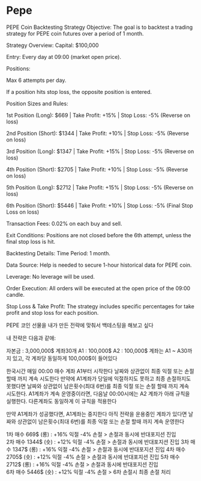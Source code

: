 # Pepe
PEPE Coin Backtesting Strategy
Objective:
The goal is to backtest a trading strategy for PEPE coin futures over a period of 1 month.

Strategy Overview:
Capital: $100,000

Entry: Every day at 09:00 (market open price).

Positions:

Max 6 attempts per day.

If a position hits stop loss, the opposite position is entered.

Position Sizes and Rules:

1st Position (Long): $669 | Take Profit: +15% | Stop Loss: -5% (Reverse on loss)

2nd Position (Short): $1344 | Take Profit: +10% | Stop Loss: -5% (Reverse on loss)

3rd Position (Long): $1347 | Take Profit: +15% | Stop Loss: -5% (Reverse on loss)

4th Position (Short): $2705 | Take Profit: +10% | Stop Loss: -5% (Reverse on loss)

5th Position (Long): $2712 | Take Profit: +15% | Stop Loss: -5% (Reverse on loss)

6th Position (Short): $5446 | Take Profit: +10% | Stop Loss: -5% (Final Stop Loss on loss)

Transaction Fees: 0.02% on each buy and sell.

Exit Conditions: Positions are not closed before the 6th attempt, unless the final stop loss is hit.

Backtesting Details:
Time Period: 1 month.

Data Source: Help is needed to secure 1-hour historical data for PEPE coin.

Leverage: No leverage will be used.

Order Execution: All orders will be executed at the open price of the 09:00 candle.

Stop Loss & Take Profit: The strategy includes specific percentages for take profit and stop loss for each position.


PEPE 코인 선물을 내가 만든 전략에 맞춰서 백테스팅을 해보고 싶다
 

내 전략은 다음과 같애:

자본금 : 3,000,000$
계좌30개 
A1 : 100,000$
A2 : 100,000$
계좌는 A1 ~ A30까지 있고, 각 계좌당 동일하게 100,000$이 들어있다

한국시간 매일 00:00 매수 계좌 A1부터 시작한다 
날짜와 상관없이 최종 익절 또는 손절 할때 까지 계속 시도한다
만약에 A1계좌가 당일에 익절하지도 못하고 최종 손절하지도 못했다면 날짜와 상관없이 남은횟수(최대 6번)를 최종 익절 또는 손절 할때 까지 계속 시도한다.
A1계좌가 계속 운영중이라면, 다음날 00:00시에는 A2 계좌가 아래 규칙을 실행한다. 
다른계좌도 동일하게 이 규칙을 적용한다

만약 A1계좌가 성공했다면, A1계좌는 중지한다
아직 전략을 운용중인 계좌가 있다면 날짜와 상관없이 남은횟수(최대 6번)를 최종 익절 또는 손절 할때 까지 계속 운영한다   


1차 매수 669$ (롱) : +16% 익절 -4% 손절 > 손절과 동시에 반대포지션 진입  
2차 매수 1344$ (숏) : +12% 익절 -4% 손절 > 손절과 동시에 반대포지션 진입
3차 매수 1347$ (롱) : +16% 익절 -4% 손절 > 손절과 동시에 반대포지션 진입
4차 매수 2705$ (숏) : +12% 익절 -4% 손절 > 손절과 동시에 반대포지션 진입
5차 매수 2712$ (롱) : +16% 익절 -4% 손절 > 손절과 동시에 반대포지션 진입  
6차 매수 5446$ (숏) : +12% 익절 -4% 손절 > 6차 손절시 최종 손절 처리

